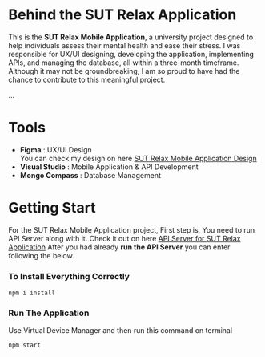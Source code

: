 # Behind the SUT Relax Application
This is the **SUT Relax Mobile Application**, a university project designed to help individuals assess their mental health and ease their stress.
I was responsible for UX/UI designing, developing the application, implementing APIs, and managing the database, all within a three-month timeframe.
Although it may not be groundbreaking, I am so proud to have had the chance to contribute to this meaningful project.

...

# Tools
- **Figma** : UX/UI Design </br>
You can check my design on here [SUT Relax Mobile Application Design](https://www.figma.com/design/POOoJ9m72qVcTo4EM9ZPCz/SUT-Relax?node-id=575-3470&t=hRHJvhyCh7G1wIpu-1)
- **Visual Studio** : Mobile Application & API Development
- **Mongo Compass** : Database Management

# Getting Start
For the SUT Relax Mobile Application project, First step is, You need to run API Server along with it. Check it out on here [API Server for SUT Relax Application](https://github.com/samkunthida/apiserver_sutrelax)
After you had already __run the **API Server**__ you can enter following the below.

### To Install Everything Correctly
```
npm i install
```
### Run The Application
Use Virtual Device Manager and then run this command on terminal
```
npm start
```
